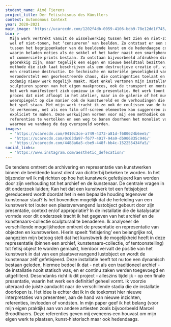 ```yaml
---
student_name: Aimé Fierens
project_title: Der Fetischismus des Künstlers
context: Autonomous Context
year: 2020—2021
main_image: 'https://ucarecdn.com/1202f4db-0059-4106-bdb9-78e12dd1f745/'
bio: >-
  Mijn werk vertrekt vanuit de wisselwerking tussen het zien en niet-zien, het
  wel of niet-tonen, het ‘censureren’ van beelden. Zo ontstaat er een spel
  tussen het begrippenkader van de beeldende kunst en de hedendaagse conditie,
  waarin beladen noties als de sokkel of het kader naast een smartphone camera,
  of commerciële prints bestaan. Zo ontstaan bijvoorbeeld afdrukken die
  gebrekkig zijn, maar tegelijk een eigen en nieuwe beeldtaal bezitten. Een
  methode die zich laat beschrijven als een destructieve creatie of, vice versa,
  een creatieve destructie. De technische en materiële gevoeligheid van dit werk
  veronderstelt een georkestreerde chaos, die contingenties toelaat en als
  zodanig nieuw werk mogelijk maakt. Niet enkel vertonen mijn installaties en
  sculpturen sporen van het eigen maakproces, ook de transport en montage van
  het werk manifesteert zich opnieuw in de presentatie. Het werk toont een
  proces dat niet afloopt in het atelier, maar in de galerie of het museum. Het
  weerspiegelt op die manier ook de kunstwereld en de verhoudingen die daar op
  het spel staan. Met mijn werk tracht ik zo ook de coulissen van de kunstwereld
  te verkennen, net als een film off-screen elementen kan suggereren zonder deze
  expliciet te maken. Deze werkwijzen vormen voor mij een methodiek om
  referenties te vertolken en een weg te banen doorheen het monoliet van beelden
  waarmee we vandaag de dag overspoeld worden.
images:
  - 'https://ucarecdn.com/9410c3ce-a749-4373-a81d-f680624b6ee5/'
  - 'https://ucarecdn.com/0c63da97-f677-4017-94a9-db906835c946/'
  - 'https://ucarecdn.com/4488a6a5-cbe9-448f-bb4c-152255434fa5/'
social_links:
  - 'https://www.instagram.com/aesthetic_defecation/'
---
```

De tendens omtrent de archivering en representatie van kunstwerken binnen de beeldende kunst dient van dichterbij bekeken te worden. In het bijzonder wil ik mij richten op hoe het kunstwerk gefetisjeerd kan worden door zijn verhouding tot het archief en de kunstenaar. De centrale vragen in dit onderzoek luiden; Kan het dat een kunstwerk tot een fetisjobject gereduceerd wordt doordat het in een bepaalde houding tegenover de kunstenaar staat? Is het bovendien mogelijk dat de herleiding van een kunstwerk tot louter een plaatsvervangend lustobject gebeurt door zijn presentatie, context en/of appropriatie? In de installatie die de katalysator vormde voor dit onderzoek tracht ik het gegeven van het archief en de kunstenaars-collectie sculpturaal te benaderen. Ik analyseer de verschillende mogelijkheden omtrent de presentatie en representatie van objecten en kunstwerken. Hierin speelt ‘fetisjering’ een belangrijke rol, aangezien mijn betoog stelt dat het kunstwerk de mogelijkheid heeft in deze representatie (binnen een archief, kunstenaars-collectie, of tentoonstelling) tot fetisj object te worden gemaakt, hierdoor vervalt de positie van het kunstwerk in dat van een plaatsvervangend lustobject en wordt de kunstenaar zélf gefetisjeerd. Deze installatie heeft tot nu toe een dynamisch bestaan geleden, hiermee bedoel ik dat - net als een traditioneel archief - de installatie nooit statisch was, en er continu zaken werden toegevoegd en uitgefilterd. Desondanks richt ik dit project - alleszins tijdelijk - op een finale presentatie, waarin het werk een definitief geheel vormt. Ik voorzie uiteraard de juiste aandacht naar de verschillende stadia die de installatie doorlopen is. Het idee is echter dat ik in de toekomst hier nieuwe interpretaties van presenteer, aan de hand van nieuwe inzichten, referenties, invloeden of vondsten. In mijn paper geef ik het belang (voor mijn eigen praktijk) aan van andere artiesten zoals bijvoorbeeld Marcel Broodthaers. Deze referenties geven mij eveneens een houvast om mijn eigen werk te plaatsen, kunst-historisch maar ook hedendaags.
